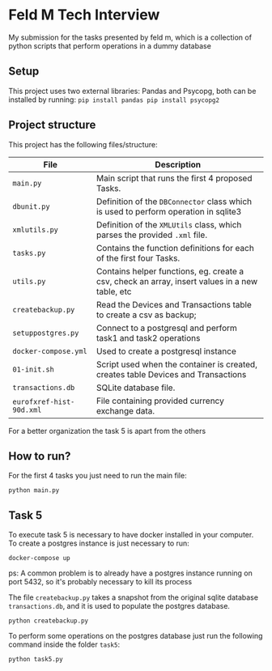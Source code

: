 # Feld M Tech Interview 

My submission for the tasks presented by feld m, which is a collection of python scripts that perform operations in a dummy database      

## Setup 

This project uses two external libraries: Pandas and Psycopg, both can be installed by running:
`
    pip install pandas
    pip install psycopg2
`

## Project structure

This project has the following files/structure:


| File              | Description     |
| --------------    | --------------- |
| `main.py`         | Main script that runs the first 4 proposed Tasks. |
| `dbunit.py`  | Definition of the `DBConnector` class which is used to perform operation in sqlite3  |
| `xmlutils.py`     | Definition of the `XMLUtils` class, which parses the provided `.xml` file.    |
| `tasks.py`        | Contains the function definitions for each of the first four Tasks.   |
| `utils.py`        | Contains helper functions, eg. create a csv, check an array, insert values in a new table, etc |
| `createbackup.py` | Read the Devices and Transactions table to create a csv as backup; 
| `setuppostgres.py` | Connect to a postgresql and perform task1 and task2 operations
| `docker-compose.yml` | Used to create a postgresql instance 
| `01-init.sh` | Script used when the container is created, creates table Devices and Transactions
| `transactions.db`        | SQLite database file.  |
| `eurofxref-hist-90d.xml`        | File containing provided currency exchange data.  |


For a better organization the task 5 is apart from the others

## How to run?

For the first 4 tasks you just need to run the main file:

```
python main.py
```

## Task 5 

To execute task 5 is necessary to have docker installed in your computer. To create a postgres instance is just necessary to run:

```
docker-compose up
```

ps: A common problem is to already have a postgres instance running on port 5432, so it's probably necessary to kill its process

The file `createbackup.py` takes a snapshot from the original sqlite database `transactions.db`, and it is used to populate the postgres database.

```
python createbackup.py
```

To perform some operations on the postgres database just run the following command inside the folder `task5`:

```
python task5.py
```
